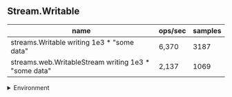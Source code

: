 ## Stream.Writable

|name|ops/sec|samples|
|-|-|-|
|streams.Writable writing 1e3 * "some data"|6,370|3187|
|streams.web.WritableStream writing 1e3 * "some data"|2,137|1069|


<details>
<summary>Environment</summary>

* __Machine:__ linux x64 | 4 vCPUs | 7.6GB Mem
* __Run:__ Tue Oct 29 2024 19:35:03 GMT+0000 (Coordinated Universal Time)
* __Node:__ `v21.0.0`
</details>

<!--
{"environment":{"platform":"linux","arch":"x64","cpus":4,"totalMemory":7.597877502441406},"benchmarks":[{"name":"streams.Writable writing 1e3 * \"some data\"","opsSec":6370.316058963734,"samples":3187},{"name":"streams.web.WritableStream writing 1e3 * \"some data\"","opsSec":2137.985376180027,"samples":1069}]}-->
